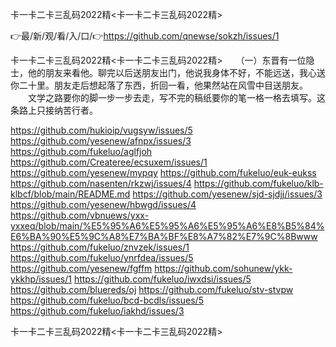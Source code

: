卡一卡二卡三乱码2022精<卡一卡二卡三乱码2022精>

👉最/新/观/看/入/口/👉https://github.com/qnewse/sokzh/issues/1

卡一卡二卡三乱码2022精<卡一卡二卡三乱码2022精>　　（一）东晋有一位隐士，他的朋友来看他。聊完以后送朋友出门，他说我身体不好，不能远送，我心送你二十里。朋友走后想起落了东西，折回一看，他果然站在风雪中目送朋友。
　　文学之路要你的脚一步一步去走，写不完的稿纸要你的笔一格一格去填写。这条路上只接纳苦行者。


https://github.com/hukioip/vugsyw/issues/5
https://github.com/yesenew/afnpx/issues/3
https://github.com/fukeluo/aglfjoh
https://github.com/Createree/ecsuxem/issues/1
https://github.com/yesenew/mypqy
https://github.com/fukeluo/euk-eukss
https://github.com/nasenten/rkzwj/issues/4
https://github.com/fukeluo/klb-klbcf/blob/main/README.md
https://github.com/yesenew/sjd-sjdjj/issues/3
https://github.com/yesenew/hbwgd/issues/4
https://github.com/vbnuews/yxx-yxxeq/blob/main/%E5%95%A6%E5%95%A6%E5%95%A6%E8%B5%84%E6%BA%90%E5%9C%A8%E7%BA%BF%E8%A7%82%E7%9C%8Bwww
https://github.com/fukeluo/znvzek/issues/1
https://github.com/fukeluo/ynrfdea/issues/5
https://github.com/yesenew/fgffm
https://github.com/sohunew/ykk-ykkhp/issues/1
https://github.com/fukeluo/iwxdsi/issues/5
https://github.com/bluereds/oj
https://github.com/fukeluo/stv-stvpw
https://github.com/fukeluo/bcd-bcdls/issues/5
https://github.com/fukeluo/iakhd/issues/3

卡一卡二卡三乱码2022精&lt;卡一卡二卡三乱码2022精>
